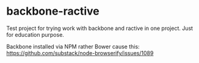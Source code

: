 # backbone-ractive
Test project for trying work with backbone and ractive in one project. Just for education purpose.

Backbone installed via NPM rather Bower cause this: https://github.com/substack/node-browserify/issues/1089
